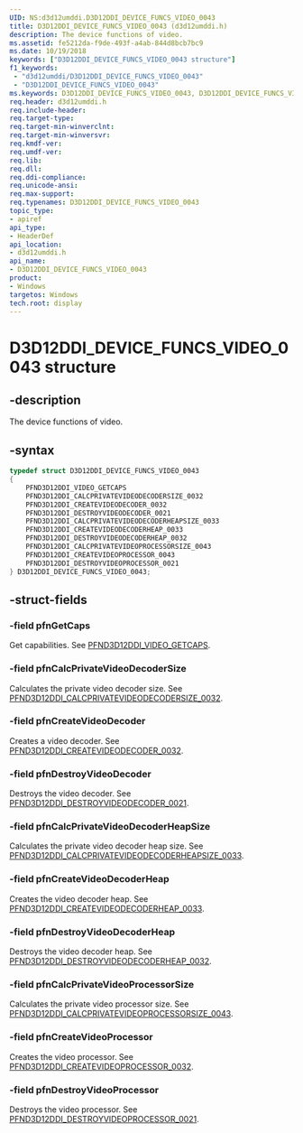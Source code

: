```yaml
---
UID: NS:d3d12umddi.D3D12DDI_DEVICE_FUNCS_VIDEO_0043
title: D3D12DDI_DEVICE_FUNCS_VIDEO_0043 (d3d12umddi.h)
description: The device functions of video.
ms.assetid: fe5212da-f9de-493f-a4ab-844d8bcb7bc9
ms.date: 10/19/2018
keywords: ["D3D12DDI_DEVICE_FUNCS_VIDEO_0043 structure"]
f1_keywords:
 - "d3d12umddi/D3D12DDI_DEVICE_FUNCS_VIDEO_0043"
 - "D3D12DDI_DEVICE_FUNCS_VIDEO_0043"
ms.keywords: D3D12DDI_DEVICE_FUNCS_VIDEO_0043, D3D12DDI_DEVICE_FUNCS_VIDEO_0043,
req.header: d3d12umddi.h
req.include-header:
req.target-type:
req.target-min-winverclnt:
req.target-min-winversvr:
req.kmdf-ver:
req.umdf-ver:
req.lib:
req.dll:
req.ddi-compliance:
req.unicode-ansi:
req.max-support:
req.typenames: D3D12DDI_DEVICE_FUNCS_VIDEO_0043
topic_type:
- apiref
api_type:
- HeaderDef
api_location:
- d3d12umddi.h
api_name:
- D3D12DDI_DEVICE_FUNCS_VIDEO_0043
product: 
- Windows
targetos: Windows
tech.root: display
---
```


# D3D12DDI_DEVICE_FUNCS_VIDEO_0043 structure

## -description

The device functions of video.


## -syntax


```cpp
typedef struct D3D12DDI_DEVICE_FUNCS_VIDEO_0043
{
    PFND3D12DDI_VIDEO_GETCAPS                                           pfnGetCaps;
    PFND3D12DDI_CALCPRIVATEVIDEODECODERSIZE_0032                        pfnCalcPrivateVideoDecoderSize;
    PFND3D12DDI_CREATEVIDEODECODER_0032                                 pfnCreateVideoDecoder;
    PFND3D12DDI_DESTROYVIDEODECODER_0021                                pfnDestroyVideoDecoder;
    PFND3D12DDI_CALCPRIVATEVIDEODECODERHEAPSIZE_0033                    pfnCalcPrivateVideoDecoderHeapSize;
    PFND3D12DDI_CREATEVIDEODECODERHEAP_0033                             pfnCreateVideoDecoderHeap;
    PFND3D12DDI_DESTROYVIDEODECODERHEAP_0032                            pfnDestroyVideoDecoderHeap;
    PFND3D12DDI_CALCPRIVATEVIDEOPROCESSORSIZE_0043                      pfnCalcPrivateVideoProcessorSize;
    PFND3D12DDI_CREATEVIDEOPROCESSOR_0043                               pfnCreateVideoProcessor;
    PFND3D12DDI_DESTROYVIDEOPROCESSOR_0021                              pfnDestroyVideoProcessor;
} D3D12DDI_DEVICE_FUNCS_VIDEO_0043;
```


## -struct-fields




### -field pfnGetCaps

Get capabilities. See [PFND3D12DDI_VIDEO_GETCAPS](nc-d3d12umddi-pfnd3d12ddi_video_getcaps.md).


### -field pfnCalcPrivateVideoDecoderSize

Calculates the private video decoder size. See [PFND3D12DDI_CALCPRIVATEVIDEODECODERSIZE_0032](nc-d3d12umddi-pfnd3d12ddi_calcprivatevideodecodersize_0032.md).


### -field pfnCreateVideoDecoder

Creates a video decoder. See [PFND3D12DDI_CREATEVIDEODECODER_0032](nc-d3d12umddi-pfnd3d12ddi_createvideodecoder_0032.md).


### -field pfnDestroyVideoDecoder

Destroys the video decoder. See [PFND3D12DDI_DESTROYVIDEODECODER_0021](nc-d3d12umddi-pfnd3d12ddi_destroyvideodecoder_0021.md).


### -field pfnCalcPrivateVideoDecoderHeapSize

Calculates the private video decoder heap size. See [PFND3D12DDI_CALCPRIVATEVIDEODECODERHEAPSIZE_0033](nc-d3d12umddi-pfnd3d12ddi_calcprivatevideodecoderheapsize_0033.md).


### -field pfnCreateVideoDecoderHeap

Creates the video decoder heap. See [PFND3D12DDI_CREATEVIDEODECODERHEAP_0033](nc-d3d12umddi-pfnd3d12ddi_createvideodecoderheap_0033.md).


### -field pfnDestroyVideoDecoderHeap

Destroys the video decoder heap. See [PFND3D12DDI_DESTROYVIDEODECODERHEAP_0032](nc-d3d12umddi-pfnd3d12ddi_destroyvideodecoderheap_0032.md).


### -field pfnCalcPrivateVideoProcessorSize

Calculates the private video processor size. See [PFND3D12DDI_CALCPRIVATEVIDEOPROCESSORSIZE_0043](nc-d3d12umddi-pfnd3d12ddi_calcprivatevideoprocessorsize_0043.md).


### -field pfnCreateVideoProcessor

Creates the video processor. See [PFND3D12DDI_CREATEVIDEOPROCESSOR_0032](nc-d3d12umddi-pfnd3d12ddi_createvideoprocessor_0043.md).


### -field pfnDestroyVideoProcessor

Destroys the video processor. See [PFND3D12DDI_DESTROYVIDEOPROCESSOR_0021](nc-d3d12umddi-pfnd3d12ddi_destroyvideoprocessor_0021.md).


